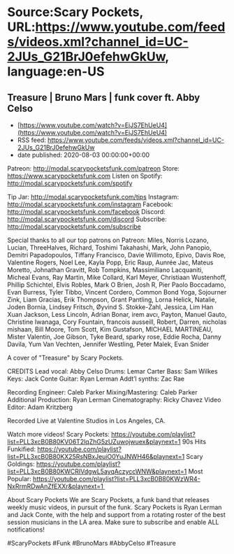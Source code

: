 # Source:Scary Pockets, URL:https://www.youtube.com/feeds/videos.xml?channel_id=UC-2JUs_G21BrJ0efehwGkUw, language:en-US

## Treasure | Bruno Mars | funk cover ft. Abby Celso
 - [https://www.youtube.com/watch?v=EjJS7EhUeU4](https://www.youtube.com/watch?v=EjJS7EhUeU4)
 - RSS feed: https://www.youtube.com/feeds/videos.xml?channel_id=UC-2JUs_G21BrJ0efehwGkUw
 - date published: 2020-08-03 00:00:00+00:00

Patreon: http://modal.scarypocketsfunk.com/patreon
Store: https://www.scarypocketsfunk.com
Listen on Spotify: http://modal.scarypocketsfunk.com/spotify

Tip Jar: http://modal.scarypocketsfunk.com/tips
Instagram: http://modal.scarypocketsfunk.com/instagram
Facebook: http://modal.scarypocketsfunk.com/facebook
Discord: http://modal.scarypocketsfunk.com/discord
Subscribe: http://modal.scarypocketsfunk.com/subscribe

Special thanks to all our top patrons on Patreon: Miles, Norris Lozano, Lucian, ThreeHalves, Richard, Toshimi Takahashi, Mark, John Panopio, Demitri Papadopoulos, Tiffany Francisco, Davie Willimoto, Epivo, Davis Roe, Valentine Rogers, Noel Lee, Kayla Popp, Eric Raup, Aunrée Jac, Mateus Moretto, Johnathan Gravitt, Rob Tompkins, Massimiliano Lacquaniti, Micheal Evans, Ray Martin, Mike Collard, Karl Meyer, Christiaan Wustenhoff, Phillip Schichtel, Elvis Robles, Mark O Brien, Josh R, Pier Paolo Boccadamo, Evan Burress, Tyler Tibbo, Vincent Cordero, Common Bond Yoga, Sojourner Zink, Liam Gracias, Erik Thompson, Grant Pantling, Lorna Helick, Natalie, Joden Bornia, Lindsey Fritsch, Øyvind S. Stokke-Zahl, Jessica, Lim Han Xuan Jackson, Less Lincoln, Adrian Bonar, irem avcı, Payton, Manuel Gauto, Christine Iwanaga, Cory Fountain, francois ausseill, Robert, Darren, nicholas mishaan, Bill Moore, Tom Scott, Kim Gustafson, MICHAEL MARTINEAU, Mister Valentin, Joe Gibson, Tyke Beard, sparky rose, Eddie Rocha, Danny Davila, Yum Van Vechten, Jennifer Westling, Peter Malek, Evan Snider

A cover of "Treasure" by Scary Pockets.

CREDITS
Lead vocal: Abby Celso
Drums: Lemar Carter
Bass: Sam Wilkes
Keys: Jack Conte
Guitar: Ryan Lerman
Addt’l synths: Zac Rae

Recording Engineer: Caleb Parker
Mixing/Mastering: Caleb Parker
Additional Production: Ryan Lerman
Cinematography: Ricky Chavez
Video Editor: Adam Kritzberg

Recorded Live at Valentine Studios in Los Angeles, CA.

Watch more videos! 
Scary Pockets: https://youtube.com/playlist?list=PLL3xcB0B80KV06T2lqZhG5zUZuwojwuex&playnext=1 
90s Hits Funkified: https://youtube.com/playlist?list=PLL3xcB0B80KX25RsNBxJeuiO0YuJNWH46&playnext=1 
Scary Goldings: https://youtube.com/playlist?list=PLL3xcB0B80KWCRIVdgwL5ayqAczyccWNW&playnext=1 
Most Popular: https://youtube.com/playlist?list=PLL3xcB0B80KWzWR4-NxRrmRDwAnZfEXXr&playnext=1 

About Scary Pockets 
We are Scary Pockets, a funk band that releases weekly music videos, in pursuit of the funk. Scary Pockets is Ryan Lerman and Jack Conte, with the help and support from a rotating roster of the best session musicians in the LA area. Make sure to subscribe and enable ALL notifications! 

#ScaryPockets #Funk #BrunoMars #AbbyCelso #Treasure

